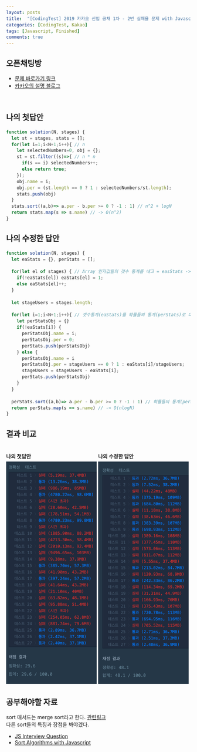 ```yaml
---
layout: posts
title:  "[CodingTest] 2019 카카오 신입 공채 1차 - 2번 실패율 문제 with Javascript"
categories: [CodingTest, Kakao]
tags: [Javascript, Finished]
comments: true
---
```


## 오픈채팅방
- [문제 바로가기 링크](https://www.welcomekakao.com/learn/courses/30/lessons/42889)
- [카카오의 설명 블로그](http://tech.kakao.com/2018/09/21/kakao-blind-recruitment-for2019-round-1/)
<br>
  
## 나의 첫답안
```javascript
function solution(N, stages) {
  let st = stages, stats = [];
  for(let i=1;i<N+1;i++){ // n
    let selectedNumbers=0, obj = {};
    st = st.filter((s)=>{ // n * n
      if(s == i) selectedNumbers++;
      else return true;
    });
    obj.name = i;
    obj.per = (st.length == 0 ? 1 : selectedNumbers/st.length);
    stats.push(obj)
  }
  stats.sort((a,b)=> a.per - b.per >= 0 ? -1 : 1) // n^2 + logN
  return stats.map(s => s.name) // -> O(n^2)
}
```

## 나의 수정한 답안
```javascript
function solution(N, stages) {
  let eaStats = {}, perStats = [];

  for(let el of stages) { // Array 인자값들의 갯수 통계를 내고 = easStats -> n
    if(!eaStats[el]) eaStats[el] = 1;
    else eaStats[el]++;
  }

  let stageUsers = stages.length;

  for(let i=1;i<N+1;i++){ // 갯수통계(eaStats)를 확률들의 통계(perStats)로 다시 변환하고 -> 2n
    let perStatsObj = {}
    if(!eaStats[i]) {
      perStatsObj.name = i;
      perStatsObj.per = 0;
      perStats.push(perStatsObj)
    } else {
      perStatsObj.name = i
      perStatsObj.per = stageUsers == 0 ? 1 : eaStats[i]/stageUsers;
      stageUsers = stageUsers - eaStats[i];
      perStats.push(perStatsObj)
    }
  }

  perStats.sort((a,b)=> a.per - b.per >= 0 ? -1 : 1) // 확률들의 통계(perStats)로 다시 변환하고 -> 2n + nlogN
  return perStats.map(s => s.name) // -> O(nlogN)
}
```

## 결과 비교
<h4 class="text-center" style="width: 49%; display: inline-block; margin-bottom: 5px;" > 나의 첫답안 </h4>
<h4 class="text-center" style="width: 49%; display: inline-block; margin-bottom: 5px;" > 나의 수정한 답안 </h4>
<img style="width: 49%; display: inline-block;" src="/assets/images/kakao-failure-rate-1a-min.png"/>
<img style="width: 49%; display: inline-block;" src="/assets/images/kakao-failure-rate-2a-min.png"/>

## 공부해야할 자료
sort 매서드는 merge sort라고 한다. [관련링크](https://www.quora.com/What-is-the-time-complexity-of-JavaScripts-sort-function)  
다른 sort들의 특징과 장점을 봐야겠다.
- [JS Interview Question](https://khan4019.github.io/front-end-Interview-Questions/sort.html)
- [Sort Algorithms with Javascript](https://dev.to/wangonya/sorting-algorithms-with-javascript-part-1-4aca)